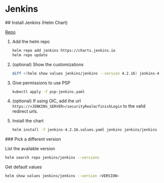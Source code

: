 # Jenkins

## Install Jenkins (Helm Chart)

[Repo](https://github.com/jenkinsci/helm-charts)

1. Add the helm repo
    ```sh
    helm repo add jenkins https://charts.jenkins.io
    helm repo update
    ```

1. (optional) Show the customizations
    ```sh
    diff <(helm show values jenkins/jenkins --version 4.2.16) jenkins-4.2.16.values.yaml
    ```

1. Give permissions to use PSP
    ```sh
    kubectl apply -f psp-jenkins.yaml
    ```

1. (optional) If using OIC, add the url `https://<JENKINS_SERVER>/securityRealm/finishLogin` to the valid redirect urls.

1. Install the chart
    ```sh
    helm install -f jenkins-4.2.16.values.yaml jenkins jenkins/jenkins --version 4.2.16
    ```

### Pick a different version

List the available version

```sh
helm search repo jenkins/jenkins --versions
```

Get default values

```sh
helm show values jenkins/jenkins --version <VERSION>
```
